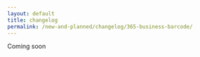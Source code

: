 ```yaml
---
layout: default
title: changelog
permalink: /new-and-planned/changelog/365-business-barcode/
---
```


Coming soon
